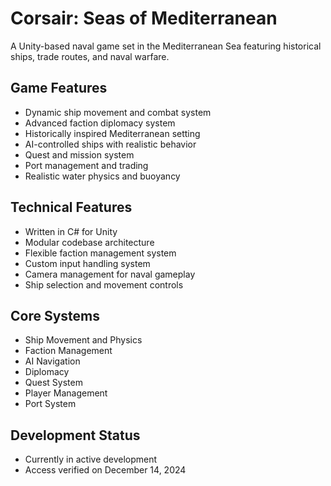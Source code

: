 # Corsair: Seas of Mediterranean

A Unity-based naval game set in the Mediterranean Sea featuring historical ships, trade routes, and naval warfare.

## Game Features
- Dynamic ship movement and combat system
- Advanced faction diplomacy system
- Historically inspired Mediterranean setting
- AI-controlled ships with realistic behavior
- Quest and mission system
- Port management and trading
- Realistic water physics and buoyancy

## Technical Features
- Written in C# for Unity
- Modular codebase architecture
- Flexible faction management system
- Custom input handling system
- Camera management for naval gameplay
- Ship selection and movement controls

## Core Systems
- Ship Movement and Physics
- Faction Management
- AI Navigation
- Diplomacy
- Quest System
- Player Management
- Port System

## Development Status
- Currently in active development
- Access verified on December 14, 2024